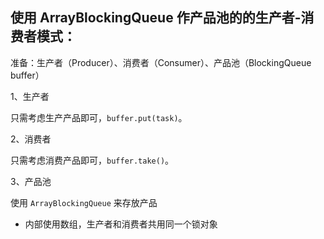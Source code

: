 ## 使用 ArrayBlockingQueue 作产品池的的生产者-消费者模式：
准备：生产者（Producer）、消费者（Consumer）、产品池（BlockingQueue<Task> buffer）

1、生产者

只需考虑生产产品即可，`buffer.put(task)`。

2、消费者

只需考虑消费产品即可，`buffer.take()`。

3、产品池

使用 `ArrayBlockingQueue` 来存放产品

- 内部使用数组，生产者和消费者共用同一个锁对象